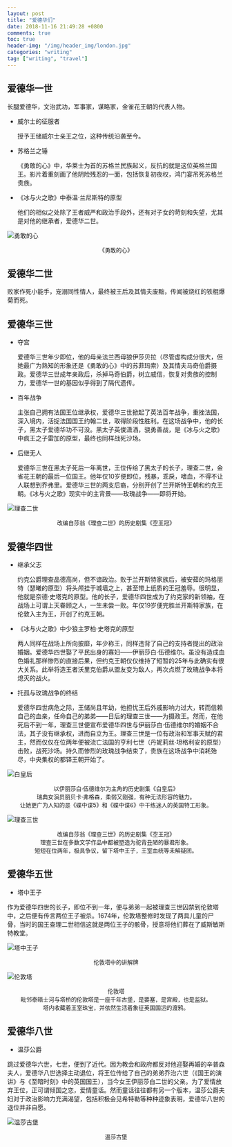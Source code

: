 ```yaml
---
layout: post
title: "爱德华们"
date: 2018-11-16 21:49:28 +0800
comments: true
toc: true
header-img: "/img/header_img/london.jpg"
categories: "writing"
tag: ["writing", "travel"]
---
```


## 爱德华一世
长腿爱德华，文治武功，军事家，谋略家，金雀花王朝的代表人物。

- 威尔士的征服者
	
	授予王储威尔士亲王之位，这种传统沿袭至今。

- 苏格兰之锤

	《勇敢的心》中，华莱士为首的苏格兰民族起义，反抗的就是这位英格兰国王。影片着重刻画了他阴险残忍的一面，包括恢复初夜权，鸿门宴吊死苏格兰贵族。
	
- 《冰与火之歌》中泰温·兰尼斯特的原型

	他们的相似之处除了王者威严和政治手段外，还有对子女的苛刻和失望，尤其是对他的继承者，爱德华二世。

![勇敢的心](braveheart.jpeg)
<div align=center> 
	<font size=2> 《勇敢的心》 </font>
</div>

<!--more-->
	
## 爱德华二世

败家作死小能手，宠溺同性情人，最终被王后及其情夫废黜，传闻被烧红的铁棍爆菊而死。

## 爱德华三世

- 夺宫

	爱德华三世年少即位，他的母亲法兰西母狼伊莎贝拉（尽管虚构成分很大，但她最广为熟知的形象还是《勇敢的心》中的苏菲玛索）及其情夫马奇伯爵摄政。爱德华三世成年亲政后，杀掉马奇伯爵，树立威信，恢复对贵族的控制力，爱德华一世的基因似乎得到了隔代遗传。

- 百年战争

	主张自己拥有法国王位继承权，爱德华三世掀起了英法百年战争，重挫法国，深入境内，活捉法国国王约翰二世，取得阶段性胜利。在这场战争中，他的长子，黑太子爱德华功不可没。黑太子英俊潇洒，骁勇善战，是《冰与火之歌》中疯王之子雷加的原型，最终也同样战死沙场。
	
- 后继无人

	爱德华三世在黑太子死后一年离世，王位传给了黑太子的长子，理查二世，金雀花王朝的最后一位国王。他年仅10岁便即位，残暴，乖戾，嗜血，不得不让人联想到乔弗里。爱德华三世的两支后裔，分别开创了兰开斯特王朝和约克王朝。《冰与火之歌》现实中的主背景——玫瑰战争——即将开始。


![理查二世](richard2.jpg)
<div align=center> 
	<font size=2> 改编自莎翁《理查二世》的历史剧集《空王冠》</font>
</div>

	
## 爱德华四世


- 继承父志

	约克公爵理查品德高尚，但不谙政治。败于兰开斯特家族后，被安茹的玛格丽特（瑟曦的原型）将头颅挂于城墙之上，甚至带上纸质的王冠羞辱。很明显，他就是奈德·史塔克的原型。他的长子，爱德华四世成为了约克家的新领袖，在战场上可谓上天眷顾之人，一生未尝一败。年仅19岁便完胜兰开斯特家族，在伦敦入主为王，开创了约克王朝。

- 《冰与火之歌》中少狼主罗柏·史塔克的原型

	两人同样在战场上所向披靡，年少称王，同样违背了自己的支持者提出的政治婚姻。爱德华四世娶了平民出身的寡妇——伊丽莎白·伍德维尔。虽没有造成血色婚礼那样惨烈的直接后果，但约克王朝仅仅维持了短暂的25年与此确实有很大关系。此举将造王者沃里克伯爵从盟友变为敌人，再次点燃了玫瑰战争本将熄灭的战火。
　　
- 托孤与玫瑰战争的终结

	爱德华四世病危之际，王储尚且年幼，他担忧王后外戚影响力过大，转而信赖自己的血亲，任命自己的弟弟——日后的理查三世——为摄政王。然而，在他死后不到一年，理查三世便宣布爱德华四世与伊丽莎白·伍德维尔的婚姻不合法，其子没有继承权，进而自立为王。理查三世是一位有政治和军事天赋的君主，然而仅仅在位两年便被流亡法国的亨利七世（丹妮莉丝·坦格利安的原型）击败，战死沙场。持久而惨烈的玫瑰战争结束了，贵族在这场战争中消耗殆尽，中央集权的都铎王朝开始了。

	

![白皇后](whitequeen.jpg)
<div align=center> 
	<div style="max-width: 600px;">
	<font size=2> 以伊丽莎白·伍德维尔为主角的历史剧集《白皇后》<br>
		瑞典女演员丽贝卡·弗格森，柔弱又刚强，有种无法形容的魅力。<br>让她更广为人知的是《碟中谍5》和《碟中谍6》中干练迷人的英国特工形象。</font>
	</div>
</div>

![理查三世](richard3.jpg)
<div align=center> 
	<div style="max-width: 600px;">
	<font size=2> 改编自莎翁《理查三世》的历史剧集《空王冠》<br>
		理查三世在多数文学作品中都被塑造为驼背丑陋的暴君形象。<br>
		短短在位两年，极具争议，留下塔中王子，王室血统等未解疑团。</font>
	</div>
</div>

## 爱德华五世

- 塔中王子

作为爱德华四世的长子，即位不到一年，便与弟弟一起被理查三世囚禁到伦敦塔中，之后便有传言两位王子被杀。1674年，伦敦塔整修时发现了两具儿童的尸骨，当时的国王查理二世相信这就是两位王子的骸骨，授意将他们葬在了威斯敏斯特教堂。

![塔中王子](princes.jpg)
<div align=center> 
	<font size=2>伦敦塔中的讲解牌</font>
</div>

![伦敦塔](toweroflondon.png)
<div align=center> 
	<div style="max-width: 600px;">
	<font size=2> 伦敦塔<br>毗邻泰晤士河与塔桥的伦敦塔是一座千年古堡，是要塞，是宫殿，也是监狱。<br> 塔内收藏着王室珠宝，并依然生活着象征英国国运的渡鸦。</font>
	</div>
</div>

## 爱德华八世

- 温莎公爵

跳过爱德华六世，七世，便到了近代。因为教会和政府都反对他迎娶再婚的辛普森夫人，爱德华八世选择主动退位，将王位传给了自己的弟弟乔治六世（《国王的演讲》与《至暗时刻》中的英国国王），当今女王伊丽莎白二世的父亲。为了爱情放弃王位，正可谓倾国之恋，爱情童话。然而童话往往都有另一个版本，温莎公爵夫妇对于政治影响力充满渴望，包括积极会见希特勒等种种迹象表明，爱德华八世的退位并非自愿。

![温莎古堡](windsor.jpg)
<div align=center> 
	<font size=2>温莎古堡</font>
</div>